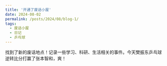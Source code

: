 ```yaml
---
title: '开通了废话小屋'
date: 2024-08-02
permalink: /posts/2024/08/blog-1/
tags:
  - 废话小屋
  - 日记
  - 乒乓球
---
```


找到了新的废话地点！记录一些学习、科研、生活相关的事件。今天樊振东乒乓球逆转比分打赢了张本智和，爽！
